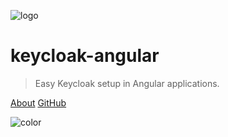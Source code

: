 ![logo](images/keycloak-angular.png)

# keycloak-angular <small></small>

> Easy Keycloak setup in Angular applications.

<a href="#/README" class="button">About</a>
<a href="https://github.com/mauriciovigolo/keycloak-angular/" class="button white">GitHub</a>

![color](#f0f0f0)
